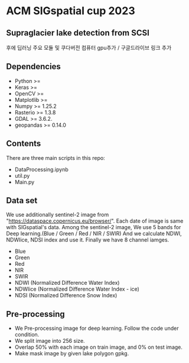 # ACM SIGspatial cup 2023
## Supraglacier lake detection from SCSI 
후에 딥러닝 주요 모듈 및 쿠다버전 컴퓨터 gpu추가 / 구글드라이브 링크 추가
## Dependencies
- Python >=
- Keras >=
- OpenCV >=
- Matplotlib >=
- Numpy >= 1.25.2
- Rasterio >= 1.3.8
- GDAL >= 3.6.2.
- geopandas >= 0.14.0


## Contents
There are three main scripts in this repo:
- DataProcessing.ipynb
- util.py
- Main.py


## Data set
We use additionally sentinel-2 image from "https://dataspace.copernicus.eu/browser/".
Each date of image is same with SIGspatial's data.
Among the sentinel-2 image, We use 5 bands for Deep learning.(Blue / Green / Red / NIR / SWIR)
And we calculate NDWI, NDWIice, NDSI index and use it.
Finally we have 8 channel iamges.
- Blue
- Green
- Red
- NIR
- SWIR
- NDWI (Normalized Difference Water Index)
- NDWIice (Normalized Difference Water Index - ice)
- NDSI (Normalized Difference Snow Index)

## Pre-processing
- We Pre-processing image for deep learning. Follow the code under condition.
- We split image into 256 size.
- Overlap 50% with each image on train image, and 0% on test image.
- Make mask image by given lake polygon gpkg.

